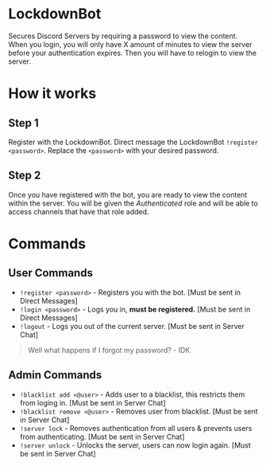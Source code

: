 # LockdownBot
Secures Discord Servers by requiring a password to view the content. When you login, you will only have X amount of minutes to view the server before your authentication expires. Then you will have to relogin to view the server.

# How it works

## Step 1
Register with the LockdownBot. Direct message the LockdownBot ``!register <password>``. Replace the ``<password>`` with your desired password. 

## Step 2
Once you have registered with the bot, you are ready to view the content within the server. You will be given the *Authenticated* role and will be able to access channels that have that role added.

# Commands

## User Commands
 - ``!register <password>`` - Registers you with the bot. [Must be sent in Direct Messages]
 - ``!login <password>`` - Logs you in, **must be registered.** [Must be sent in Direct Messages]
 - ``!logout`` - Logs you out of the current server. [Must be sent in Server Chat]

> Well what happens if I forgot my password? - IDK

## Admin Commands
 - ``!blacklist add <@user>`` - Adds user to a blacklist, this restricts them from loging in. [Must be sent in Server Chat]
 - ``!blacklist remove <@user>`` - Removes user from blacklist. [Must be sent in Server Chat]
 - ``!server lock`` - Removes authentication from all users & prevents users from authenticating. [Must be sent in Server Chat]
 - ``!server unlock`` - Unlocks the server, users can now login again. [Must be sent in Server Chat]
